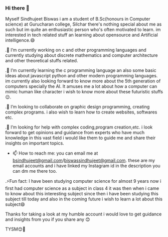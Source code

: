 ### Hi there 👋
Myself Sindhujeet Biswas i am a student of B.Sc(honours in Computer science) at Gurucharan college, Silchar there's nothing special about me as such but im quite an enthusiastic person who's often motivated to learn. im interested in tech related stuff an learning about opensource and Artificial intelligence.😄

.🔭 I’m currently working on c and other programming languages and currently studying about discrete mathematics and computer architecture and other theoretical stuffs related.

.🌱 I’m currently learning the c programming language an also some basic ideas about javascript python and other modern programming languages. im currently also looking forward to know more about the 5th generation of computers specially the AI. It amuses me a lot about how a computer can mimic human like character i wish to know more about these futuristic stuffs😉.

.👯 I’m looking to collaborate on graphic design programming, creating complex programs. i also wish to learn how to create websites, softwares etc.

.🤔 I’m looking for help with complex coding,program creation,etc. i look forward to get opinions and guidance from experts who have much knowledge in this vast field i would like them to guide me and share their insights on important topics.

- 📫 How to reach me: you can email me at bsindhujeet@gmail.com/biswassindhujeet@gmail.com. these are my email accounts and i have linked my Instagram id in the description you can dm me there too.

.⚡Fun fact: I have been studying computer science for almost 9 years now i first had computer science as a subject in class 4 it was then when i came to know about this interesting subject since then i have been studying this subject till today and also in the coming future i wish to learn a lot about this subject😄

Thanks for taking a look at my humble account i would love to get guidance and insights from you if you share any 😊

TYSM😊🌻
